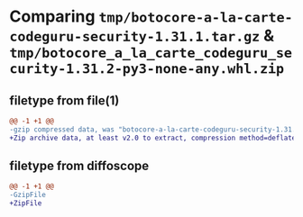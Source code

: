 # Comparing `tmp/botocore-a-la-carte-codeguru-security-1.31.1.tar.gz` & `tmp/botocore_a_la_carte_codeguru_security-1.31.2-py3-none-any.whl.zip`

## filetype from file(1)

```diff
@@ -1 +1 @@
-gzip compressed data, was "botocore-a-la-carte-codeguru-security-1.31.1.tar", last modified: Sat Jul  8 01:42:08 2023, max compression
+Zip archive data, at least v2.0 to extract, compression method=deflate
```

## filetype from diffoscope

```diff
@@ -1 +1 @@
-GzipFile
+ZipFile
```

